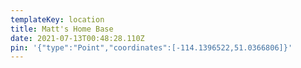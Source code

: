 ```yaml
---
templateKey: location
title: Matt's Home Base
date: 2021-07-13T00:48:28.110Z
pin: '{"type":"Point","coordinates":[-114.1396522,51.0366806]}'
---
```

